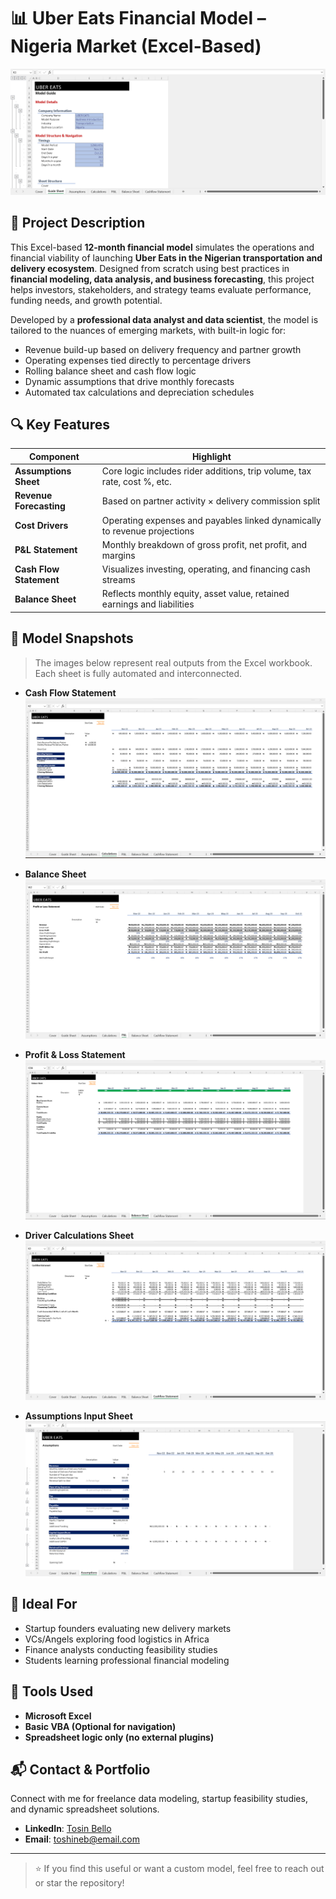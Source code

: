 # 📊 Uber Eats Financial Model – Nigeria Market (Excel-Based)

![Uber Eats Model Overview](./Screenshot%202025-07-03%20195122.png)

## 🧠 Project Description

This Excel-based **12-month financial model** simulates the operations and financial viability of launching **Uber Eats in the Nigerian transportation and delivery ecosystem**. Designed from scratch using best practices in **financial modeling, data analysis, and business forecasting**, this project helps investors, stakeholders, and strategy teams evaluate performance, funding needs, and growth potential.

Developed by a **professional data analyst and data scientist**, the model is tailored to the nuances of emerging markets, with built-in logic for:

- Revenue build-up based on delivery frequency and partner growth
- Operating expenses tied directly to percentage drivers
- Rolling balance sheet and cash flow logic
- Dynamic assumptions that drive monthly forecasts
- Automated tax calculations and depreciation schedules

## 🔍 Key Features

| Component                | Highlight                                                                 |
|--------------------------|---------------------------------------------------------------------------|
| **Assumptions Sheet**    | Core logic includes rider additions, trip volume, tax rate, cost %, etc.  |
| **Revenue Forecasting**  | Based on partner activity × delivery commission split                     |
| **Cost Drivers**         | Operating expenses and payables linked dynamically to revenue projections |
| **P&L Statement**        | Monthly breakdown of gross profit, net profit, and margins                |
| **Cash Flow Statement**  | Visualizes investing, operating, and financing cash streams                |
| **Balance Sheet**        | Reflects monthly equity, asset value, retained earnings and liabilities   |

## 📸 Model Snapshots

> The images below represent real outputs from the Excel workbook. Each sheet is fully automated and interconnected.

- **Cash Flow Statement**
  ![](./Screenshot%202025-07-03%20195356.png)

- **Balance Sheet**
  ![](./Screenshot%202025-07-03%20195408.png)

- **Profit & Loss Statement**
  ![](./Screenshot%202025-07-03%20195423.png)

- **Driver Calculations Sheet**
  ![](./Screenshot%202025-07-03%20195437.png)

- **Assumptions Input Sheet**
  ![](./Screenshot%202025-07-03%20195339.png)

## 💼 Ideal For

- Startup founders evaluating new delivery markets
- VCs/Angels exploring food logistics in Africa
- Finance analysts conducting feasibility studies
- Students learning professional financial modeling

## 🚀 Tools Used

- **Microsoft Excel**
- **Basic VBA (Optional for navigation)**
- **Spreadsheet logic only (no external plugins)**

## 📬 Contact & Portfolio

Connect with me for freelance data modeling, startup feasibility studies, and dynamic spreadsheet solutions.

- **LinkedIn**: [Tosin Bello](https://www.linkedin.com/in/tosinbellofin)  
- **Email**: toshineb@email.com  

---

> ⭐ If you find this useful or want a custom model, feel free to reach out or star the repository!
